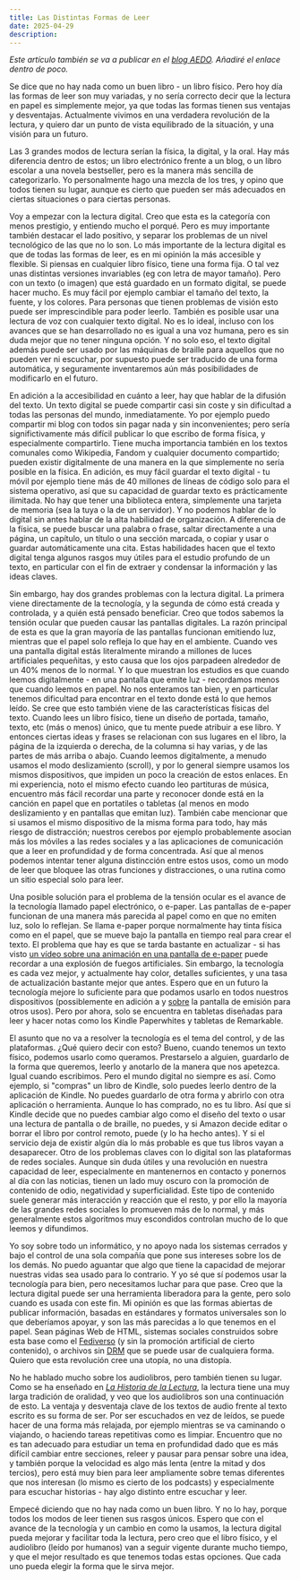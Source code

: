 ```yaml
---
title: Las Distintas Formas de Leer
date: 2025-04-29
description: 
---
```


<!--

Un futuro en que todo el texto está disponible en la manera más accesible y flexible, en que el leer en e-paper está libre de control. Pero puede quedar el libro físico y el audiolibros para los que los quieren, ya que todos tienen sus ventajas. Elección sobre todo

-->

*Este artículo también se va a publicar en el [blog AEDO](https://aedo.blogia.com/). Añadiré el enlace dentro de poco.*

Se dice que no hay nada como un buen libro - un libro físico. Pero hoy día las formas de leer son muy variadas, y no sería correcto decir que la lectura en papel es simplemente mejor, ya que todas las formas tienen sus ventajas y desventajas. Actualmente vivimos en una verdadera revolución de la lectura, y quiero dar un punto de vista equilibrado de la situación, y una visión para un futuro.

Las 3 grandes modos de lectura serían la física, la digital, y la oral. Hay más diferencia dentro de estos; un libro electrónico frente a un blog, o un libro escolar a una novela bestseller, pero es la manera más sencilla de categorizarlo. Yo personalmente hago una mezcla de los tres, y opino que todos tienen su lugar, aunque es cierto que pueden ser más adecuados en ciertas situaciones o para ciertas personas.

Voy a empezar con la lectura digital. Creo que esta es la categoría con menos prestigio, y entiendo mucho el porqué. Pero es muy importante también destacar el lado positivo, y separar los problemas de un nivel tecnológico de las que no lo son. Lo más importante de la lectura digital es que de todas las formas de leer, es en mi opinión la más accesible y flexible. Si piensas en cualquier libro físico, tiene una forma fija. O tal vez unas distintas versiones invariables (eg con letra de mayor tamaño). Pero con un texto (o imagen) que está guardado en un formato digital, se puede hacer mucho. Es muy fácil por ejemplo cambiar el tamaño del texto, la fuente, y los colores. Para personas que tienen problemas de visión esto puede ser imprescindible para poder leerlo. También es posible usar una lectura de voz con cualquier texto digital. No es lo ideal, incluso con los avances que se han desarrollado no es igual a una voz humana, pero es sin duda mejor que no tener ninguna opción. Y no solo eso, el texto digital además puede ser usado por las máquinas de braille para aquellos que no pueden ver ni escuchar, por supuesto puede ser traducido de una forma automática, y seguramente inventaremos aún más posibilidades de modificarlo en el futuro.

En adición a la accesibilidad en cuánto a leer, hay que hablar de la difusión del texto. Un texto digital se puede compartir casi sin coste y sin dificultad a todas las personas del mundo, inmediatamente. Yo por ejemplo puedo compartir mi blog con todos sin pagar nada y sin inconvenientes; pero sería significtivamente más difícil publicar lo que escribo de forma física, y especialmente compartirlo. Tiene mucha importancia también en los textos comunales como Wikipedia, Fandom y cualquier documento compartido; pueden existir digitalmente de una manera en la que simplemente no sería posible en la física. En adición, es muy fácil guardar el texto digital - tu móvil por ejemplo tiene más de 40 millones de líneas de código solo para el sistema operativo, así que su capacidad de guardar texto es prácticamente ilimitada. No hay que tener una biblioteca entera, simplemente una tarjeta de memoria (sea la tuya o la de un servidor). Y no podemos hablar de lo digital sin antes hablar de la alta habilidad de organización. A diferencia de la física, se puede buscar una palabra o frase, saltar directamente a una página, un capítulo, un título o una sección marcada, o copiar y usar o guardar automáticamente una cita. Estas habilidades hacen que el texto digital tenga algunos rasgos muy útiles para el estudio profundo de un texto, en particular con el fin de extraer y condensar la información y las ideas claves.

Sin embargo, hay dos grandes problemas con la lectura digital. La primera viene directamente de la tecnología, y la segunda de cómo está creada y controlada, y a quién está pensado beneficiar. Creo que todos sabemos la tensión ocular que pueden causar las pantallas digitales. La razón principal de esta es que la gran mayoría de las pantallas funcionan emitiendo luz, mientras que el papel solo refleja lo que hay en el ambiente. Cuando ves una pantalla digital estás literalmente mirando a millones de luces artificiales pequeñitas, y esto causa que los ojos parpadeen alrededor de un 40% menos de lo normal. Y lo que muestran los estudios es que cuando leemos digitalmente - en una pantalla que emite luz - recordamos menos que cuando leemos en papel. No nos enteramos tan bien, y en particular tenemos dificultad para encontrar en el texto donde está lo que hemos leído. Se cree que esto también viene de las características físicas del texto. Cuando lees un libro físico, tiene un diseño de portada, tamaño, texto, etc (más o menos) único, que tu mente puede atribuir a ese libro. Y entonces ciertas ideas y frases se relacionan con sus lugares en el libro, la página de la izquierda o derecha, de la columna si hay varias, y de las partes de más arriba o abajo. Cuando leemos digitalmente, a menudo usamos el modo deslizamiento (scroll), y por lo general siempre usamos los mismos dispositivos, que impiden un poco la creación de estos enlaces. En mi experiencia, noto el mismo efecto cuando leo partituras de música, encuentro más fácil recordar una parte y reconocer donde está en la canción en papel que en portatiles o tabletas (al menos en modo deslizamiento y en pantallas que emitan luz). También cabe mencionar que si usamos el mismo dispositivo de la misma forma para todo, hay más riesgo de distracción; nuestros cerebos por ejemplo probablemente asocian más los móviles a las redes sociales y a las aplicaciones de comunicación que a leer en profundidad y de forma concentrada. Así que al menos podemos intentar tener alguna distincción entre estos usos, como un modo de leer que bloquee las otras funciones y distracciones, o una rutina como un sitio especial solo para leer.

Una posible solución para el problema de la tensión ocular es el avance de la tecnología llamado papel electrónico, o e-paper. Las pantallas de e-paper funcionan de una manera más parecida al papel como en que no emiten luz, solo lo reflejan. Se llama e-paper porque normalmente hay tinta física como en el papel, que se mueve bajo la pantalla en tiempo real para crear el texto. El problema que hay es que se tarda bastante en actualizar - si has visto [un vídeo sobre una animación en una pantalla de e-paper](https://youtu.be/2RQFYVfIgz0?si=0PrEh1_cUQ_iWrZE&t=62) puede recordar a una explosión de fuegos artificiales. Sin embargo, la tecnología es cada vez mejor, y actualmente hay color, detalles suficientes, y una tasa de actualización bastante mejor que antes. Espero que en un futuro la tecnología mejore lo suficiente para que podamos usarlo en todos nuestros dispositivos (possiblemente en adición a y [sobre](https://es.wikipedia.org/wiki/Mobvoi#TicWatch_Pro_3_GPS:~:text=Utiliza%20una%20tecnolog%C3%ADa%20de%20pantalla%20dual%2C%20donde%20la%20pantalla%20principal%20es%20una%20pantalla%20AMOLED%20mientras%20que%20la%20segunda%20es%20una%20pantalla%20FSTN%20de%20baja%20potencia%2E) la pantalla de emisión para otros usos). Pero por ahora, solo se encuentra en tabletas diseñadas para leer y hacer notas como los Kindle Paperwhites y tabletas de Remarkable.

El asunto que no va a resolver la tecnología es el tema del control, y de las plataformas. ¿Qué quiero decir con esto? Bueno, cuando tenemos un texto físico, podemos usarlo como queramos. Prestarselo a alguien, guardarlo de la forma que queremos, leerlo y anotarlo de la manera que nos apetezca. Igual cuando escribimos. Pero el mundo digital no siempre es así. Como ejemplo, si "compras" un libro de Kindle, solo puedes leerlo dentro de la aplicación de Kindle. No puedes guardarlo de otra forma y abrirlo con otra aplicación o herramienta. Aunque lo has comprado, no es tu libro. Así que si Kindle decide que no puedes cambiar algo como el diseño del texto o usar una lectura de pantalla o de braille, no puedes, y si Amazon decide editar o borrar el libro por control remoto, puede (y lo ha hecho antes). Y si el servicio deja de existir algún día lo más probable es que tus libros vayan a desaparecer. Otro de los problemas claves con lo digital son las plataformas de redes sociales. Aunque sin duda útiles y una revolución en nuestra capacidad de leer, especialmente en mantenernos en contacto y ponernos al día con las noticias, tienen un lado muy oscuro con la promoción de contenido de odio, negatividad y superficialidad. Este tipo de contenido suele generar más interacción y reacción que el resto, y por ello la mayoría de las grandes redes sociales lo promueven más de lo normal, y más generalmente estos algoritmos muy escondidos controlan mucho de lo que leemos y difundimos.

Yo soy sobre todo un informático, y no apoyo nada los sistemas cerrados y bajo el control de una sola compañía que pone sus intereses sobre los de los demás. No puedo aguantar que algo que tiene la capacidad de mejorar nuestras vidas sea usado para lo contrario. Y yo sé que sí podemos usar la tecnología para bien, pero necesitamos luchar para que pase. Creo que la lectura digital puede ser una herramienta liberadora para la gente, pero solo cuando es usada con este fin. Mi opinión es que las formas abiertas de publicar información, basadas en estándares y formatos universales son lo que deberíamos apoyar, y son las más parecidas a lo que tenemos en el papel. Sean páginas Web de HTML, sistemas sociales construidos sobre esta base como el [Fediverso](https://es.wikipedia.org/wiki/Fediverso) (y sin la promoción artificial de cierto contenido), o archivos sin [DRM](https://es.wikipedia.org/wiki/Gesti%C3%B3n_de_derechos_digitales) que se puede usar de cualquiera forma. Quiero que esta revolución cree una utopía, no una distopía.

No he hablado mucho sobre los audiolibros, pero también tienen su lugar. Como se ha enseñado en [*La Historia de la Lectura*](https://www.uah.es/es/estudios/descarga-de-ficheros/?anio=2024-25&codAsig=252013&codPlan=G252), la lectura tiene una muy larga tradición de oralidad, y veo que los audiolibros son una continuación de esto. La ventaja y desventaja clave de los textos de audio frente al texto escrito es su forma de ser. Por ser escuchados en vez de leídos, se puede hacer de una forma más relajada, por ejemplo mientras se va caminando o viajando, o haciendo tareas repetitivas como es limpiar. Encuentro que no es tan adecuado para estudiar un tema en profundidad dado que es más difícil cambiar entre secciones, releer y pausar para pensar sobre una idea, y también porque la velocidad es algo más lenta (entre la mitad y dos tercios), pero está muy bien para leer ampliamente sobre temas diferentes que nos interesan (lo mismo es cierto de los podcasts) y especialmente para escuchar historias - hay algo distinto entre escuchar y leer.

Empecé diciendo que no hay nada como un buen libro. Y no lo hay, porque todos los modos de leer tienen sus rasgos únicos. Espero que con el avance de la tecnología y un cambio en como la usamos, la lectura digital pueda mejorar y facilitar toda la lectura, pero creo que el libro físico, y el audiolibro (leído por humanos) van a seguir vigente durante mucho tiempo, y que el mejor resultado es que tenemos todas estas opciones. Que cada uno pueda elegir la forma que le sirva mejor.